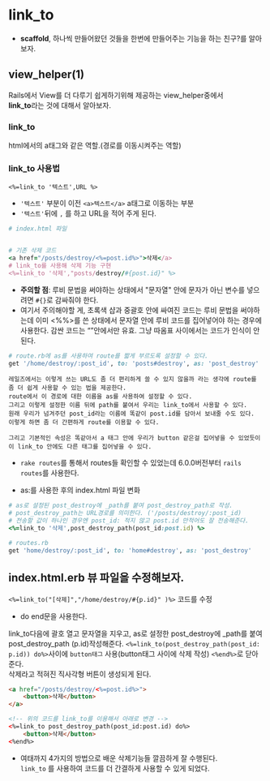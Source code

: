 # link_to

- **scaffold**, 하나씩 만들어왔던 것들을 한번에 만들어주는 기능을 하는 친구?를 알아보자.

## view_helper(1)
Rails에서 View를 더 다루기 쉽게하기위해 제공하는 view_helper중에서<br> **link_to**라는 것에 대해서 알아보자.

### link_to
html에서의 a태그와 같은 역할.(경로를 이동시켜주는 역할)


### link_to 사용법
```<%=link_to '텍스트',URL %>```
- `'텍스트'` 부분이 이전 ```<a>텍스트</a>``` a태그로 이동하는 부분
- `'텍스트'`뒤에 `,` 를 하고 URL을 적어 주게 된다.

```Ruby
# index.html 파일 


# 기존 삭제 코드
<a href="/posts/destroy/<%=post.id%>">삭제</a>
# link_to를 사용해 삭제 기능 구현 
<%=link_to '삭제',"posts/destroy/#{post.id}" %>
```
- **주의할 점**: 루비 문법을 써야하는 상태에서 "문자열" 안에 문자가 아닌 변수를 넣으려면 `#{}`로 감싸줘야 한다.
- 여기서 주의해야할 게, 초록색 샵과 중괄호 안에 싸여진 코드는 루비 문법을 써야하는데 이미 <%%>를 쓴 상태에서 문자열 안에 루비 코드를 집어넣어야 하는 경우에 사용한다.  감싼 코드는 “”안에서만 유효. 그냥 따옴표 사이에서는 코드가 인식이 안 된다.

```Ruby
# route.rb에 as를 사용하여 route를 짧게 부르도록 설정할 수 있다.
get '/home/destroy/:post_id', to: 'posts#destroy', as: 'post_destroy'
```
```
레일즈에서는 이렇게 쓰는 URL도 좀 더 편리하게 쓸 수 있지 않을까 라는 생각에 route를 좀 더 쉽게 사용할 수 있는 법을 제공한다.
route에서 이 경로에 대한 이름을 as를 사용하여 설정할 수 있다. 
그리고 이렇게 설정한 이름 뒤에 path를 붙여서 우리는 link_to에서 사용할 수 있다. 
원래 우리가 넘겨주던 post_id라는 이름에 똑같이 post.id를 담아서 보내줄 수도 있다. 
이렇게 하면 좀 더 간편하게 route를 이용할 수 있다.

그리고 기본적인 속성은 똑같아서 a 태그 안에 우리가 button 같은걸 집어넣을 수 있었듯이 이 link_to 안에도 다른 태그를 집어넣을 수 있다.
```
- `rake routes`를 통해서 routes들 확인할 수 있었는데 6.0.0버전부터 `rails routes`를 사용한다.

- as:를 사용한 후의 index.html 파일 변화
```Ruby
# as로 설정된 post_destroy에 _path를 붙여 post_destroy_path로 작성.
# post_destroy_path는 URL경로를 의미한다. ('/posts/destroy/:post_id)
# 전송할 값이 하나인 경우엔 post_id: 적지 않고 post.id 만적어도 잘 전송해준다.
<%=link_to '삭제',post_destroy_path(post_id:post.id) %>
```

```Ruby
# routes.rb
get 'home/destroy/:post_id', to: 'home#destroy', as: 'post_destroy'
```

## index.html.erb 뷰 파일을 수정해보자.
`<%=link_to("[삭제]","/home/destroy/#{p.id}" )%>` 코드를 수정 <br>

- do end문을 사용한다.

link_to다음에 괄호 열고 문자열을 지우고, as로 설정한 post_destroy에 _path를 붙여 post_destroy_path (p.id)작성해준다.
`<%=link_to(post_destroy_path(post_id: p.id)) do%>`사이에 `button태그` 사용(button태그 사이에 삭제 작성) `<%end%>`로 닫아준다. <br>
삭제라고 적혀진 직사각형 버튼이 생성되게 된다.


```html
<a href="/posts/destroy/<%=post.id%>">
    <button>삭제</button>
</a>

<!-- 위의 코드를 link_to를 이용해서 아래로 변경 -->
<%=link_to post_destroy_path(post_id:post.id) do%>
    <button>삭제</button>
<%end%>
```

- 여태까지 4가지의 방법으로 배운 삭제기능들 깔끔하게 잘 수행된다.<br>`link_to` 를 사용하여 코드를 더 간결하게 사용할 수 있게 되었다.